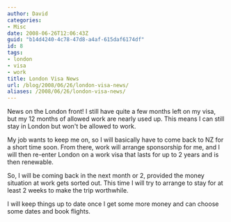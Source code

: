 ```yaml
---
author: David
categories:
- Misc
date: 2008-06-26T12:06:43Z
guid: "b14d4240-4c78-47d8-a4af-615daf6174df"
id: 8
tags:
- london
- visa
- work
title: London Visa News
url: /blog/2008/06/26/london-visa-news/
aliases: /2008/06/26/london-visa-news/
---
```


News on the London front! I still have quite a few months left on my visa, but my 12 months of allowed work are nearly used up. This means I can still stay in London but won't be allowed to work.

My job wants to keep me on, so I will basically have to come back to NZ for a short time soon. From there, work will arrange sponsorship for me, and I will then re-enter London on a work visa that lasts for up to 2 years and is then renewable.

So, I will be coming back in the next month or 2, provided the money situation at work gets sorted out. This time I will try to arrange to stay for at least 2 weeks to make the trip worthwhile.

I will keep things up to date once I get some more money and can choose some dates and book flights.
